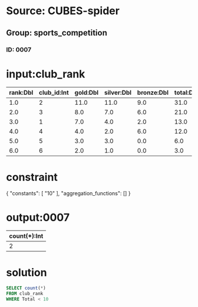 # Source: CUBES-spider
## Group: sports_competition
### ID: 0007

# input:club_rank

| rank:Dbl | club_id:Int | gold:Dbl | silver:Dbl | bronze:Dbl | total:Dbl |
|---|---|---|---|---|---|
| 1.0 | 2 | 11.0 | 11.0 | 9.0 | 31.0 |
| 2.0 | 3 | 8.0 | 7.0 | 6.0 | 21.0 |
| 3.0 | 1 | 7.0 | 4.0 | 2.0 | 13.0 |
| 4.0 | 4 | 4.0 | 2.0 | 6.0 | 12.0 |
| 5.0 | 5 | 3.0 | 3.0 | 0.0 | 6.0 |
| 6.0 | 6 | 2.0 | 1.0 | 0.0 | 3.0 |

# constraint

{
  "constants": [
    "10"
  ],
  "aggregation_functions": []
}

# output:0007

| count(*):Int |
|---|
| 2 |

# solution

```sql
SELECT count(*)
FROM club_rank
WHERE Total < 10
```
